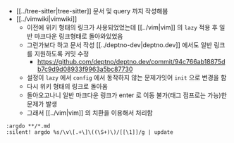 - [[../tree-sitter|tree-sitter]] 문서 및 query 까지 작성해봄
- [[../vimwiki|vimwiki]]
  - 이전에 위키 형태의 링크가 사용되었었는데 [[../vim|vim]] 의 `lazy` 적용 후 일반 마크다운  링크형태로 돌아와있었음
  - 그런가보다 하고 문서 작성 [[../deptno-dev|deptno.dev]] 에서도 일반 링크를 지원하도록 커밋 수정
    + https://github.com/deptno/deptno.dev/commit/94c766ab18875db7c9d9d08933f9963a5bc87730
  - 설정이 `lazy` 에서 `config` 에서 동작하지 않는 문제가잇어 `init` 으로 변경을 함
  - 다시 위키 형태의 링크로 돌아옴
  - 돌아오고나니 일반 마크다운 링크가 enter 로 이동 불가(태그 점프로는 가능)한 문제가  발생
  - 그래서 [[../vim|vim]] 의 치환을 이용해서 처리함
```vim
:argdo **/*.md
:silent! argdo %s/\v\[.+\]\((\S+)\)/[[\1]]/g | update
```
